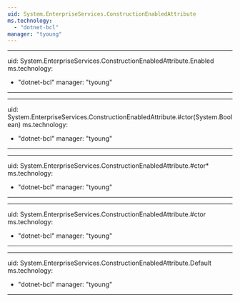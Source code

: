 ```yaml
---
uid: System.EnterpriseServices.ConstructionEnabledAttribute
ms.technology: 
  - "dotnet-bcl"
manager: "tyoung"
---
```


---
uid: System.EnterpriseServices.ConstructionEnabledAttribute.Enabled
ms.technology: 
  - "dotnet-bcl"
manager: "tyoung"
---

---
uid: System.EnterpriseServices.ConstructionEnabledAttribute.#ctor(System.Boolean)
ms.technology: 
  - "dotnet-bcl"
manager: "tyoung"
---

---
uid: System.EnterpriseServices.ConstructionEnabledAttribute.#ctor*
ms.technology: 
  - "dotnet-bcl"
manager: "tyoung"
---

---
uid: System.EnterpriseServices.ConstructionEnabledAttribute.#ctor
ms.technology: 
  - "dotnet-bcl"
manager: "tyoung"
---

---
uid: System.EnterpriseServices.ConstructionEnabledAttribute.Default
ms.technology: 
  - "dotnet-bcl"
manager: "tyoung"
---
